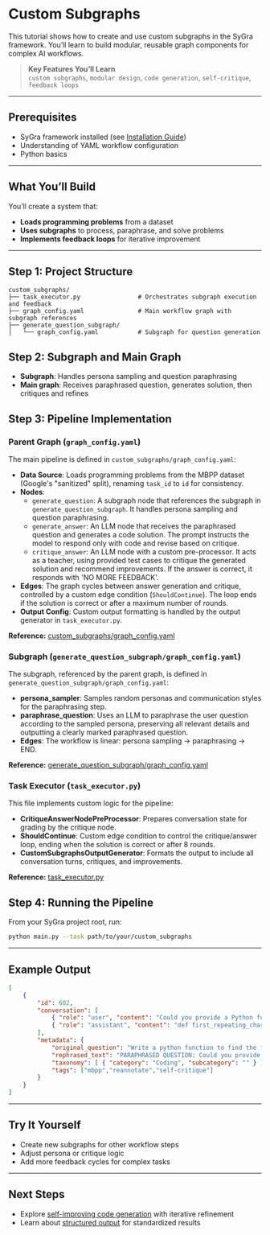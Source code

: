 # Custom Subgraphs

This tutorial shows how to create and use custom subgraphs in the SyGra framework. You’ll learn to build modular, reusable graph components for complex AI workflows.

> **Key Features You’ll Learn**  
> `custom subgraphs`, `modular design`, `code generation`, `self-critique`, `feedback loops`

---

## Prerequisites

- SyGra framework installed (see [Installation Guide](../installation.md))
- Understanding of YAML workflow configuration
- Python basics

---

## What You’ll Build

You’ll create a system that:
- **Loads programming problems** from a dataset
- **Uses subgraphs** to process, paraphrase, and solve problems
- **Implements feedback loops** for iterative improvement

---

## Step 1: Project Structure

```
custom_subgraphs/
├── task_executor.py                # Orchestrates subgraph execution and feedback
├── graph_config.yaml               # Main workflow graph with subgraph references
├── generate_question_subgraph/
│   └── graph_config.yaml           # Subgraph for question generation
```

## Step 2: Subgraph and Main Graph

- **Subgraph**: Handles persona sampling and question paraphrasing
- **Main graph**: Receives paraphrased question, generates solution, then critiques and refines

## Step 3: Pipeline Implementation

### Parent Graph (`graph_config.yaml`)

The main pipeline is defined in `custom_subgraphs/graph_config.yaml`:

- **Data Source**: Loads programming problems from the MBPP dataset (Google's "sanitized" split), renaming `task_id` to `id` for consistency.
- **Nodes**:
  - `generate_question`: A subgraph node that references the subgraph in `generate_question_subgraph`. It handles persona sampling and question paraphrasing.
  - `generate_answer`: An LLM node that receives the paraphrased question and generates a code solution. The prompt instructs the model to respond only with code and revise based on critique.
  - `critique_answer`: An LLM node with a custom pre-processor. It acts as a teacher, using provided test cases to critique the generated solution and recommend improvements. If the answer is correct, it responds with 'NO MORE FEEDBACK'.
- **Edges**: The graph cycles between answer generation and critique, controlled by a custom edge condition (`ShouldContinue`). The loop ends if the solution is correct or after a maximum number of rounds.
- **Output Config**: Custom output formatting is handled by the output generator in `task_executor.py`.

**Reference:** [custom_subgraphs/graph_config.yaml](https://github.com/ServiceNow/SyGra/blob/main/tasks/examples/custom_subgraphs/graph_config.yaml)

### Subgraph (`generate_question_subgraph/graph_config.yaml`)

The subgraph, referenced by the parent graph, is defined in `generate_question_subgraph/graph_config.yaml`:

- **persona_sampler**: Samples random personas and communication styles for the paraphrasing step.
- **paraphrase_question**: Uses an LLM to paraphrase the user question according to the sampled persona, preserving all relevant details and outputting a clearly marked paraphrased question.
- **Edges**: The workflow is linear: persona sampling → paraphrasing → END.

**Reference:** [generate_question_subgraph/graph_config.yaml](https://github.com/ServiceNow/SyGra/blob/main/tasks/examples/custom_subgraphs/generate_question_subgraph/graph_config.yaml)

### Task Executor (`task_executor.py`)

This file implements custom logic for the pipeline:
- **CritiqueAnswerNodePreProcessor**: Prepares conversation state for grading by the critique node.
- **ShouldContinue**: Custom edge condition to control the critique/answer loop, ending when the solution is correct or after 8 rounds.
- **CustomSubgraphsOutputGenerator**: Formats the output to include all conversation turns, critiques, and improvements.

**Reference:** [task_executor.py](https://github.com/ServiceNow/SyGra/blob/main/tasks/examples/custom_subgraphs/task_executor.py)

## Step 4: Running the Pipeline

From your SyGra project root, run:

```bash
python main.py --task path/to/your/custom_subgraphs
```

---

## Example Output

```json
[
    {
        "id": 602,
        "conversation": [
            { "role": "user", "content": "Could you provide a Python function that identifies the first character that repeats in a specified string?" },
            { "role": "assistant", "content": "def first_repeating_character(s): ..." }
        ],
        "metadata": {
            "original_question": "Write a python function to find the first repeated character in a given string.",
            "rephrased_text": "PARAPHRASED QUESTION: Could you provide a Python function that identifies the first character that repeats in a specified string?",
            "taxonomy": [ { "category": "Coding", "subcategory": "" } ],
            "tags": ["mbpp","reannotate","self-critique"]
        }
    }
]
```

---

## Try It Yourself

- Create new subgraphs for other workflow steps
- Adjust persona or critique logic
- Add more feedback cycles for complex tasks

---

## Next Steps

- Explore [self-improving code generation](glaive_code_assistant_tutorial.md) with iterative refinement
- Learn about [structured output](structured_output_tutorial.md) for standardized results
